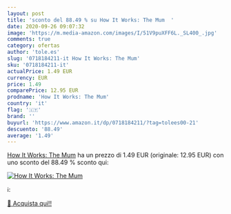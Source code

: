 ```yaml
---
layout: post
title: 'sconto del 88.49 % su How It Works: The Mum  '
date: 2020-09-26 09:07:32
image: 'https://m.media-amazon.com/images/I/51V9puXFF6L._SL400_.jpg'
comments: true
category: ofertas
author: 'tole.es'
slug: '0718184211-it How It Works: The Mum'
sku: '0718184211-it'
actualPrice: 1.49 EUR
currency: EUR
price: 1.49
comparePrice: 12.95 EUR
prodname: 'How It Works: The Mum'
country: 'it'
flag: '🇮🇹'
brand: ''
buyurl: 'https://www.amazon.it/dp/0718184211/?tag=tolees00-21'
descuento: '88.49'
average: '1.49'
---
```


[How It Works: The Mum](https://www.amazon.it/dp/0718184211/?tag=tolees00-21) ha un prezzo di 1.49 EUR (originale: 12.95 EUR) con uno sconto del 88.49 % sconto qui:

[![How It Works: The Mum](https://m.media-amazon.com/images/I/51V9puXFF6L._SL400_.jpg)](https://www.amazon.it/dp/0718184211/?tag=tolees00-21)

ℹ️:


[🛒 Acquista qui!!](https://www.amazon.it/dp/0718184211/?tag=tolees00-21)
